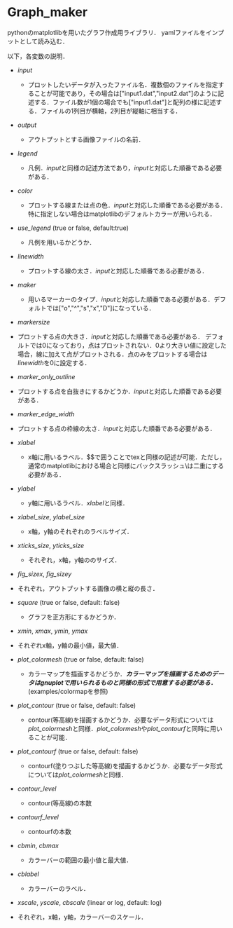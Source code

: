 # Graph_maker
pythonのmatplotlibを用いたグラフ作成用ライブラリ．
yamlファイルをインプットとして読み込む．

以下，各変数の説明．

- *input*
  - プロットしたいデータが入ったファイル名．複数個のファイルを指定することが可能であり，その場合は["input1.dat","input2.dat"]のように記述する．ファイル数が1個の場合でも["input1.dat"]と配列の様に記述する．ファイルの1列目が横軸，2列目が縦軸に相当する．

- *output*
  - アウトプットとする画像ファイルの名前．

- *legend*
  - 凡例．*input*と同様の記述方法であり，*input*と対応した順番である必要がある．

- *color*
  - プロットする線または点の色．*input*と対応した順番である必要がある．特に指定しない場合はmatplotlibのデフォルトカラーが用いられる．

- *use_legend* (true or false, default:true)
  - 凡例を用いるかどうか．

- *linewidth*
  - プロットする線の太さ．*input*と対応した順番である必要がある．

- *maker*
  - 用いるマーカーのタイプ．*input*と対応した順番である必要がある．デフォルトでは["o","^","s","x","D"]になっている．

- *markersize*
 - プロットする点の大きさ．*input*と対応した順番である必要がある． デフォルトでは0になっており，点はプロットされない．0より大きい値に設定した場合，線に加えて点がプロットされる．点のみをプロットする場合は*linewidth*を0に設定する．

- *marker_only_outline*
 - プロットする点を白抜きにするかどうか．*input*と対応した順番である必要がある． 

- *marker_edge_width*
 - プロットする点の枠線の太さ．*input*と対応した順番である必要がある．

- *xlabel*
  - x軸に用いるラベル．\$\$で囲うことでtexと同様の記述が可能．ただし，通常のmatplotlibにおける場合と同様にバックスラッシュ\\は二重にする必要がある．

- *ylabel*
  - y軸に用いるラベル．*xlabel*と同様．

- *xlabel_size*, *ylabel_size*
  - x軸，y軸のそれぞれのラベルサイズ．

- *xticks_size*, *yticks_size*
  - それぞれ，x軸，y軸ののサイズ．

- *fig_sizex*, *fig_sizey*
 - それぞれ，アウトプットする画像の横と縦の長さ．

- *square* (true or false, default: false)
  - グラフを正方形にするかどうか．

- *xmin*, *xmax*, *ymin*, *ymax*
 - それぞれx軸，y軸の最小値，最大値．

- *plot_colormesh* (true or false, default: false)
  - カラーマップを描画するかどうか．***カラーマップを描画するためのデータはgnuplotで用いられるものと同様の形式で用意する必要がある．***(examples/colormapを参照)

- *plot_contour* (true or false, default: false)
  - contour(等高線)を描画するかどうか．必要なデータ形式については*plot_colormesh*と同様．*plot_colormesh*や*plot_contourf*と同時に用いることが可能．

- *plot_contourf* (true or false, default: false)
  - contourf(塗りつぶした等高線)を描画するかどうか．必要なデータ形式については*plot_colormesh*と同様．
 
- *contour_level*
  - contour(等高線)の本数

- *contourf_level*
  - contourfの本数 

- *cbmin*, *cbmax*
  - カラーバーの範囲の最小値と最大値．

- *cblabel*
  - カラーバーのラベル．  

- *xscale*, *yscale*, *cbscale* (linear or log, default: log)
 - それぞれ，x軸，y軸，カラーバーのスケール． 